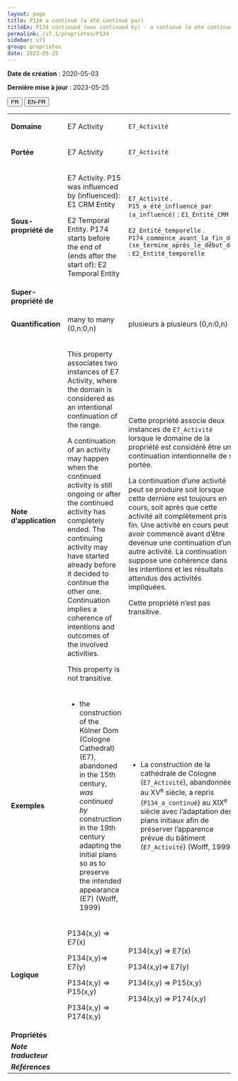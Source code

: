 ```yaml
---
layout: page
title: P134 a continué (a été continué par)
titleEn: P134 continued (was continued by) - a continué (a été continué par)
permalink: /v7.1/proprietes/P134
sidebar: v71
group: proprietes
date: 2023-05-25
---
```


**Date de création** : 2020-05-03

**Dernière mise à jour** : 2023-05-25

<div class="lang-buttons">
 <button id="fr" class="activate">FR</button>
 <button id="en-fr">EN-FR</button>
</div>

<table>
<tbody>
<tr>
<td><strong>Domaine</strong></td>
<td class="en">
<p>E7 Activity</p>
</td>
<td>
<p><code class="language-plaintext highlighter-rouge">E7_Activité</code> </p>
</td>
</tr>
<tr>
<td><strong>Portée</strong></td>
<td class="en">
<p>E7 Activity</p>
</td>
<td>
<p><code class="language-plaintext highlighter-rouge">E7_Activité</code> </p>
</td>
</tr>
<tr>
<td><strong>Sous-propriété de</strong></td>
<td class="en">
<p>E7 Activity. P15 was influenced by (influenced): E1 CRM Entity</p>
<p>E2 Temporal Entity. P174 starts before the end of (ends after the start of): E2 Temporal Entity</p>
</td>
<td>
<p><code class="language-plaintext highlighter-rouge">E7_Activité</code> . <code class="language-plaintext highlighter-rouge">P15_a_été_influencé_par (a_influencé)</code> : <code class="language-plaintext highlighter-rouge">E1_Entité_CRM</code> </p>
<p><code class="language-plaintext highlighter-rouge">E2_Entité_temporelle</code> . <code class="language-plaintext highlighter-rouge">P174_commence_avant_la_fin_de (se_termine_après_le_début_de)</code> : <code class="language-plaintext highlighter-rouge">E2_Entité_temporelle</code> </p>
</td>
</tr>
<tr>
<td><strong>Super-propriété de</strong></td>
<td class="en">
</td>
<td>
</td>
</tr>
<tr>
<td><strong>Quantification</strong></td>
<td class="en">
<p>many to many (0,n:0,n)</p>
</td>
<td>
<p>plusieurs à plusieurs (0,n:0,n)</p>
</td>
</tr>
<tr>
<td><strong>Note d’application</strong></td>
<td class="en">
<p>This property associates two instances of E7 Activity, where the domain is considered as an intentional continuation of the range. </p>
<p>A continuation of an activity may happen when the continued activity is still ongoing or after the continued activity has completely ended. The continuing activity may have started already before it decided to continue the other one. Continuation implies a coherence of intentions and outcomes of the involved activities.</p>
<p>This property is not transitive.</p>
</td>
<td>
<p>Cette propriété associe deux instances de <code class="language-plaintext highlighter-rouge">E7_Activité</code> lorsque le domaine de la propriété est considéré être une continuation intentionnelle de sa portée. </p>
<p>La continuation d’une activité peut se produire soit lorsque cette dernière est toujours en cours, soit après que cette activité ait complètement pris fin. Une activité en cours peut avoir commencé avant d’être devenue une continuation d’une autre activité. La continuation suppose une cohérence dans les intentions et les résultats attendus des activités impliquées. </p>
<p>Cette propriété n’est pas transitive. </p>
</td>
</tr>
<tr>
<td><strong>Exemples</strong></td>
<td class="en">
<ul>
<li><p>the construction of the Kölner Dom (Cologne Cathedral) (E7), abandoned in the 15th century, <em>was</em> <em>continued by </em>construction in the 19th century adapting the initial plans so as to preserve the intended appearance (E7) (Wolff, 1999)</p>
</li>
</ul>
</td>
<td>
<ul>
<li><p>La construction de la cathédrale de Cologne (<code class="language-plaintext highlighter-rouge">E7_Activité</code>), abandonnée au XV<sup>e</sup> siècle, a repris (<code class="language-plaintext highlighter-rouge">P134_a_continué</code>) au XIX<sup>e</sup> siècle avec l’adaptation des plans initiaux afin de préserver l’apparence prévue du bâtiment (<code class="language-plaintext highlighter-rouge">E7_Activité</code>) (Wolff, 1999)</p>
</li>
</ul>
</td>
</tr>
<tr>
<td><strong>Logique</strong></td>
<td class="en">
<p>P134(x,y) ⇒ E7(x)</p>
<p>P134(x,y)⇒ E7(y)</p>
<p>P134(x,y) ⇒ P15(x,y)</p>
<p>P134(x,y) ⇒ P174(x,y)</p>
</td>
<td>
<p>P134(x,y) ⇒ E7(x)</p>
<p>P134(x,y)⇒ E7(y)</p>
<p>P134(x,y) ⇒ P15(x,y)</p>
<p>P134(x,y) ⇒ P174(x,y)</p>
</td>
</tr>
<tr>
<td><strong>Propriétés</strong></td>
<td class="en">
</td>
<td>
</td>
</tr>
<tr>
<td><strong><em>Note traducteur</em></strong></td>
<td colspan="2">
</td>
</tr>
<tr>
<td><strong><em>Références</em></strong></td>
<td colspan="2">
</td>
</tr>
</tbody>
</table>
